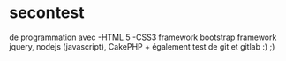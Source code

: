 # secontest
de programmation
avec -HTML 5
      -CSS3
  framework bootstrap
  framework jquery, nodejs (javascript), CakePHP + également test de git et gitlab :) ;)
